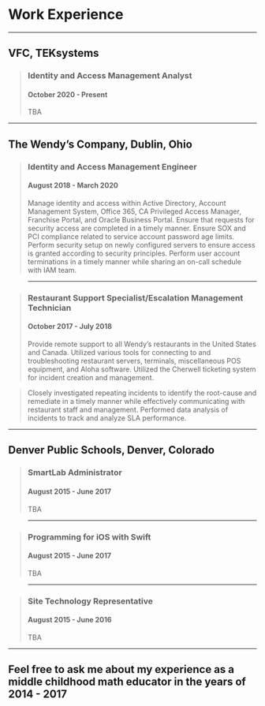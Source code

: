 # Work Experience

***

## VFC, TEKsystems
> ### Identity and Access Management Analyst
> #### October 2020 - Present
> TBA

***

## The Wendy’s Company, Dublin, Ohio
> ### Identity and Access Management Engineer
> #### August 2018 - March 2020
> Manage identity and access within Active Directory, Account Management System, Office 365, CA Privileged Access Manager, Franchise Portal, and Oracle Business Portal. Ensure that requests for security access are completed in a timely manner. Ensure SOX and PCI compliance related to service account password age limits. Perform security setup on newly configured servers to ensure access is granted according to security principles. Perform user account terminations in a timely manner while sharing an on-call schedule with IAM team.

> ***

> ### Restaurant Support Specialist/Escalation Management Technician
> #### October 2017 - July 2018
> Provide remote support to all Wendy’s restaurants in the United States and Canada. Utilized various tools for connecting to and troubleshooting restaurant servers, terminals, miscellaneous POS equipment, and Aloha software. Utilized the Cherwell ticketing system for incident creation and management.

> Closely investigated repeating incidents to identify the root-cause and remediate in a timely manner while effectively communicating with restaurant staff and management. Performed data analysis of incidents to track and analyze SLA performance.

***

## Denver Public Schools, Denver, Colorado
> ### SmartLab Administrator
> #### August 2015 - June 2017
> TBA

> ***

> ### Programming for iOS with Swift
> #### August 2015 - June 2017
> TBA

> ***

> ### Site Technology Representative
> #### August 2015 - June 2016
> TBA

***

## Feel free to ask me about my experience as a middle childhood math educator in the years of 2014 - 2017